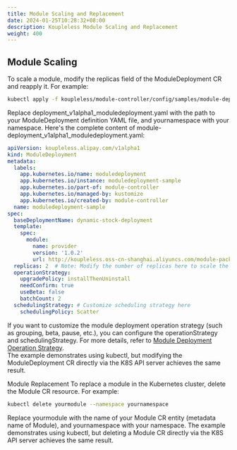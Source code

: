 ```yaml
---
title: Module Scaling and Replacement
date: 2024-01-25T10:28:32+08:00
description: Koupleless Module Scaling and Replacement
weight: 400
---
```



## Module Scaling
To scale a module, modify the replicas field of the ModuleDeployment CR and reapply it. For example:
```bash
kubectl apply -f koupleless/module-controller/config/samples/module-deployment_v1alpha1_moduledeployment.yaml --namespace yournamespace
```
Replace deployment_v1alpha1_moduledeployment.yaml with the path to your ModuleDeployment definition YAML file, and yournamespace with your namespace. Here's the complete content of module-deployment_v1alpha1_moduledeployment.yaml:
```yaml
apiVersion: koupleless.alipay.com/v1alpha1
kind: ModuleDeployment
metadata:
  labels:
    app.kubernetes.io/name: moduledeployment
    app.kubernetes.io/instance: moduledeployment-sample
    app.kubernetes.io/part-of: module-controller
    app.kubernetes.io/managed-by: kustomize
    app.kubernetes.io/created-by: module-controller
  name: moduledeployment-sample
spec:
  baseDeploymentName: dynamic-stock-deployment
  template:
    spec:
      module:
        name: provider
        version: '1.0.2'
        url: http://koupleless.oss-cn-shanghai.aliyuncs.com/module-packages/stable/dynamic-provider-1.0.2-ark-biz.jar
  replicas: 2  # Note: Modify the number of replicas here to scale the module instances
  operationStrategy:
    upgradePolicy: installThenUninstall
    needConfirm: true
    useBeta: false
    batchCount: 2
  schedulingStrategy: # Customize scheduling strategy here
    schedulingPolicy: Scatter  
```

If you want to customize the module deployment operation strategy (such as grouping, beta, pause, etc.), you can configure the operationStrategy and schedulingStrategy. For more details, refer to [Module Deployment Operation Strategy](../operation-and-scheduling-strategy).<br />The example demonstrates using kubectl, but modifying the ModuleDeployment CR directly via the K8S API server achieves the same result.


Module Replacement
To replace a module in the Kubernetes cluster, delete the Module CR resource. For example:
```bash
kubectl delete yourmodule --namespace yournamespace
```
Replace yourmodule with the name of your Module CR entity (metadata name of Module), and yournamespace with your namespace. The example demonstrates using kubectl, but deleting a Module CR directly via the K8S API server achieves the same result.


<br/>
<br/>
